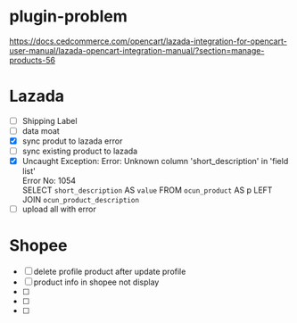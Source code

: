 # plugin-problem

https://docs.cedcommerce.com/opencart/lazada-integration-for-opencart-user-manual/lazada-opencart-integration-manual/?section=manage-products-56

# Lazada #
- [ ] Shipping Label
- [ ] data moat
- [x] sync produt to lazada error
- [ ] sync existing product to lazada
- [x] Uncaught Exception: Error: Unknown column 'short_description' in 'field list'<br />Error No: 1054<br />SELECT `short_description` AS `value` FROM `ocun_product` AS p LEFT JOIN `ocun_product_description`
- [ ] upload all with error

# Shopee #
- [ ] delete profile product after update profile
- [ ] product info in shopee not display
- [ ]  
- [ ]  
- [ ]  

